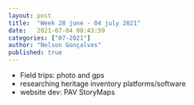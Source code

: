 ```yaml
---
layout: post
title:  "Week 28 june - 04 july 2021"
date:   2021-07-04 08:43:59
categories: ["07-2021"]
author: "Nelson Gonçalves"
published: true
---
```


* Field trips: photo and gps
* researching heritage inventory platforms/software
* website dev: PAV StoryMaps
